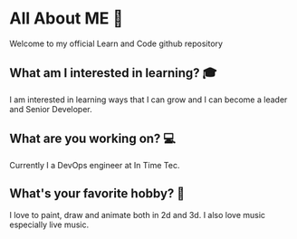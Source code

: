 # All About ME :space_invader:
Welcome to my official Learn and Code github repository 

## What am I interested in learning? :mortar_board:
I am interested in learning ways that I can grow and I can become a leader and Senior Developer.

## What are you working on? :computer:
Currently I a DevOps engineer at In Time Tec.

## What's your favorite hobby? :art:
I love to paint, draw and animate both in 2d and 3d. I also love music especially live music.

